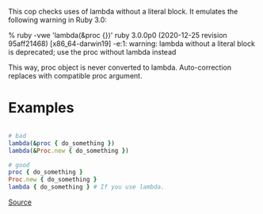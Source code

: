 
This cop checks uses of lambda without a literal block.
It emulates the following warning in Ruby 3.0:

  % ruby -vwe 'lambda(&proc {})'
  ruby 3.0.0p0 (2020-12-25 revision 95aff21468) [x86_64-darwin19]
  -e:1: warning: lambda without a literal block is deprecated; use the proc without
  lambda instead

This way, proc object is never converted to lambda.
Auto-correction replaces with compatible proc argument.

# Examples

```ruby

# bad
lambda(&proc { do_something })
lambda(&Proc.new { do_something })

# good
proc { do_something }
Proc.new { do_something }
lambda { do_something } # If you use lambda.
```

[Source](http://www.rubydoc.info/gems/rubocop/RuboCop/Cop/Lint/LambdaWithoutLiteralBlock)